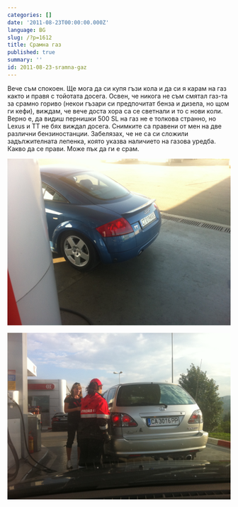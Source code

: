 ```yaml
---
categories: []
date: '2011-08-23T00:00:00.000Z'
language: BG
slug: /?p=1612
title: Срамна газ
published: true
summary: ''
id: 2011-08-23-sramna-gaz
---
```


Вече съм спокоен. Ще мога да си купя гъзи кола и да си я карам на газ както и правя с тойотата досега. Освен, че никога не съм смятал газ-та за срамно гориво (некои гъзари си предпочитат бенза и дизела, но щом ги кефи), виждам, че вече доста хора са се светнали и то с нови коли. Верно е, да видиш пернишки 500 SL на газ не е толкова странно, но Lexus и ТТ не бях виждал досега. Снимките са правени от мен на две различни бензиностанции. Забелязах, че не са си сложили задължителната лепенка, която указва наличието на газова уредба. Какво да се прави. Може пък да ги е срам. 

![](https://raw.githubusercontent.com/kirilchristov/blog_images/main/2011/08/IMG_1231.jpg)

 

![](https://raw.githubusercontent.com/kirilchristov/blog_images/main/2011/08/IMG_1309.jpg)
